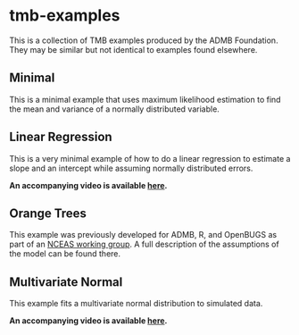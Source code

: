 # tmb-examples

This is a collection of TMB examples produced by the ADMB Foundation. They may be similar but not identical to examples found elsewhere.

## Minimal
This is a minimal example that uses maximum likelihood estimation to find the mean and variance of a normally distributed variable. 

## Linear Regression
This is a very minimal example of how to do a linear regression to estimate a slope and an intercept while assuming normally distributed errors.

**An accompanying video is available [here](https://www.youtube.com/watch?v=A5CLrhzNzVU).**

## Orange Trees
This example was previously developed for ADMB, R, and OpenBUGS as part of an [NCEAS working group](https://groups.nceas.ucsb.edu/non-linear-modeling/projects). A full description of the assumptions of the model can be found there.

## Multivariate Normal
This example fits a multivariate normal distribution to simulated data.

**An accompanying video is available [here]().**